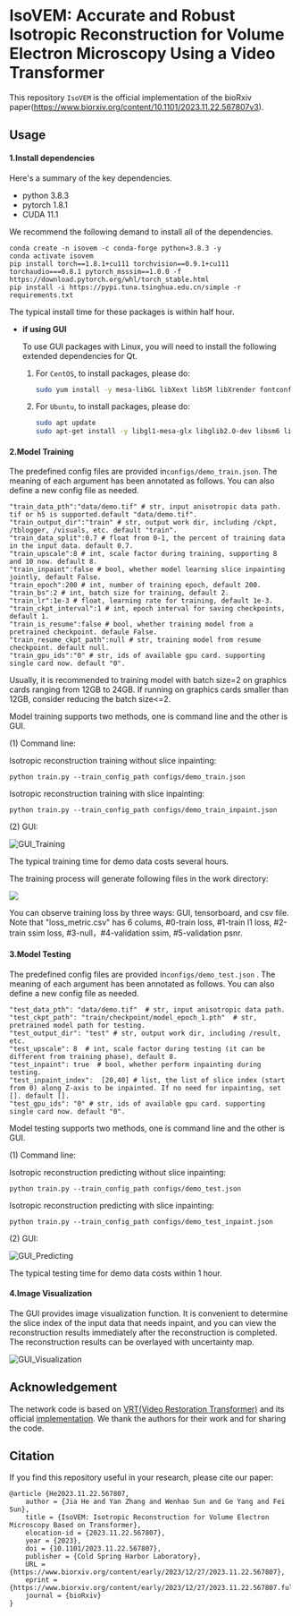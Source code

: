 # **IsoVEM: Accurate and Robust Isotropic Reconstruction for Volume Electron Microscopy Using a Video Transformer**

This repository `IsoVEM` is the official implementation of the bioRxiv paper(https://www.biorxiv.org/content/10.1101/2023.11.22.567807v3).

## Usage

#### 1.Install dependencies

Here's a summary of the key dependencies.

- python 3.8.3
- pytorch 1.8.1
- CUDA 11.1

We recommend the following demand to install all of the dependencies.

```
conda create -n isovem -c conda-forge python=3.8.3 -y
conda activate isovem
pip install torch==1.8.1+cu111 torchvision==0.9.1+cu111 torchaudio===0.8.1 pytorch_msssim==1.0.0 -f https://download.pytorch.org/whl/torch_stable.html
pip install -i https://pypi.tuna.tsinghua.edu.cn/simple -r requirements.txt
```

The typical install time for these packages is within half hour.

- **if using GUI**
	
	To use GUI packages with Linux, you will need to install the following extended dependencies for Qt. 
	1. For `CentOS`, to install packages, please do:
		```bash
		sudo yum install -y mesa-libGL libXext libSM libXrender fontconfig xcb-util-wm xcb-util-image xcb-util-keysyms xcb-util-renderutil libxkbcommon-x11
		```

	2. For `Ubuntu`, to install packages, please do:
		```bash
		sudo apt update
		sudo apt-get install -y libgl1-mesa-glx libglib2.0-dev libsm6 libxrender1 libfontconfig1 libxcb-icccm4 libxcb-image0 libxcb-keysyms1 libxcb-render-util0 libxcb-shape0 libxcb-xinerama0 libxcb-xkb1 libxkbcommon-x11-dev libdbus-1-3
		```

#### 2.Model Training

The predefined config files are provided in`configs/demo_train.json`.  The meaning of each argument has been annotated as follows. You can also define a new config file as needed. 

```
"train_data_pth":"data/demo.tif" # str, input anisotropic data path. tif or h5 is supported.default "data/demo.tif".
"train_output_dir":"train" # str, output work dir, including /ckpt, /tblogger, /visuals, etc. default "train".
"train_data_split":0.7 # float from 0-1, the percent of training data in the input data. default 0.7.
"train_upscale":8 # int, scale factor during training, supporting 8 and 10 now. default 8.
"train_inpaint":false # bool, whether model learning slice inpainting jointly, default False.
"train_epoch":200 # int, number of training epoch, default 200.
"train_bs":2 # int, batch size for training, default 2.
"train_lr":1e-3 # float, learning rate for training, default 1e-3.
"train_ckpt_interval":1 # int, epoch interval for saving checkpoints, default 1.
"train_is_resume":false # bool, whether training model from a pretrained checkpoint. defaule False.
"train_resume_ckpt_path":null # str, training model from resume checkpoint. default null.
"train_gpu_ids":"0" # str, ids of available gpu card. supporting single card now. default "0".
```

Usually, it is recommended to training model with batch size=2 on graphics cards ranging from 12GB to 24GB. If running on graphics cards smaller than 12GB, consider reducing the batch size<=2.

Model training supports two methods, one is command line and the other is GUI.

(1) Command line:   

Isotropic reconstruction training without slice inpainting: 

```
python train.py --train_config_path configs/demo_train.json
```

Isotropic reconstruction training with slice inpainting: 

```
python train.py --train_config_path configs/demo_train_inpaint.json
```

(2) GUI:

![GUI_Training](markdown/GUI_Training.png)

The typical training time for demo data costs several hours.

The training process will generate following files in the work directory:

![](markdown\File.png)

You can observe training loss by three ways: GUI, tensorboard, and csv file. Note that "loss_metric.csv" has 6 colums, #0-train loss, #1-train l1 loss, #2-train ssim loss, #3-null，#4-validation ssim, #5-validation psnr. 



#### 3.Model Testing

The predefined config files are provided in`configs/demo_test.json` . The meaning of each argument has been annotated as follows. You can also define a new config file as needed. 

```
"test_data_pth": "data/demo.tif"  # str, input anisotropic data path.
"test_ckpt_path": "train/checkpoint/model_epoch_1.pth"  # str, pretrained model path for testing.
"test_output_dir": "test" # str, output work dir, including /result, etc.
"test_upscale": 8  # int, scale factor during testing (it can be different from training phase), default 8.
"test_inpaint": true  # bool, whether perform inpainting during testing.
"test_inpaint_index":  [20,40] # list, the list of slice index (start from 0) along Z-axis to be inpainted. If no need for inpainting, set []. default [].
"test_gpu_ids": "0" # str, ids of available gpu card. supporting single card now. default "0".
```

Model testing supports two methods, one is command line and the other is GUI.

(1) Command line: 

Isotropic reconstruction predicting without slice inpainting: 

```
python train.py --train_config_path configs/demo_test.json
```

Isotropic reconstruction predicting with slice inpainting: 

```
python train.py --train_config_path configs/demo_test_inpaint.json
```

(2) GUI:

![GUI_Predicting](markdown/GUI_Predicting.png)

The typical testing time for demo data costs within 1 hour.

#### 4.Image Visualization

The GUI provides image visualization function. It is convenient to determine the slice index of the input data that needs inpaint, and you can view the reconstruction results immediately after the reconstruction is completed. The reconstruction results can be overlayed with uncertainty map.

![GUI_Visualization](markdown/GUI_Visualization.png)

## Acknowledgement

The network code is based on [VRT(Video Restoration Transformer)](https://arxiv.org/abs/2201.12288) and its official [implementation](https://github.com/JingyunLiang/VRT/tree/main). We thank the authors for their work and for sharing the code.

## Citation

If you find this repository useful in your research, please cite our paper:

```
@article {He2023.11.22.567807,
	author = {Jia He and Yan Zhang and Wenhao Sun and Ge Yang and Fei Sun},
	title = {IsoVEM: Isotropic Reconstruction for Volume Electron Microscopy Based on Transformer},
	elocation-id = {2023.11.22.567807},
	year = {2023},
	doi = {10.1101/2023.11.22.567807},
	publisher = {Cold Spring Harbor Laboratory},
	URL = {https://www.biorxiv.org/content/early/2023/12/27/2023.11.22.567807},
	eprint = {https://www.biorxiv.org/content/early/2023/12/27/2023.11.22.567807.full.pdf},
	journal = {bioRxiv}
}
```

